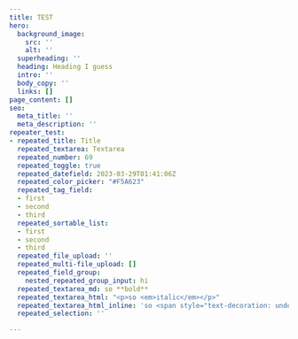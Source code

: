 ```yaml
---
title: TEST
hero:
  background_image:
    src: ''
    alt: ''
  superheading: ''
  heading: Heading I guess
  intro: ''
  body_copy: ''
  links: []
page_content: []
seo:
  meta_title: ''
  meta_description: ''
repeater_test:
- repeated_title: Title
  repeated_textarea: Textarea
  repeated_number: 69
  repeated_toggle: true
  repeated_datefield: 2023-03-29T01:41:06Z
  repeated_color_picker: "#F5A623"
  repeated_tag_field:
  - first
  - second
  - third
  repeated_sortable_list:
  - first
  - second
  - third
  repeated_file_upload: ''
  repeated_multi-file_upload: []
  repeated_field_group:
    nested_repeated_group_input: hi
  repeated_textarea_md: so **bold**
  repeated_textarea_html: "<p>so <em>italic</em></p>"
  repeated_textarea_html_inline: 'so <span style="text-decoration: underline;">underlined</span>'
  repeated_selection: ''

---
```

